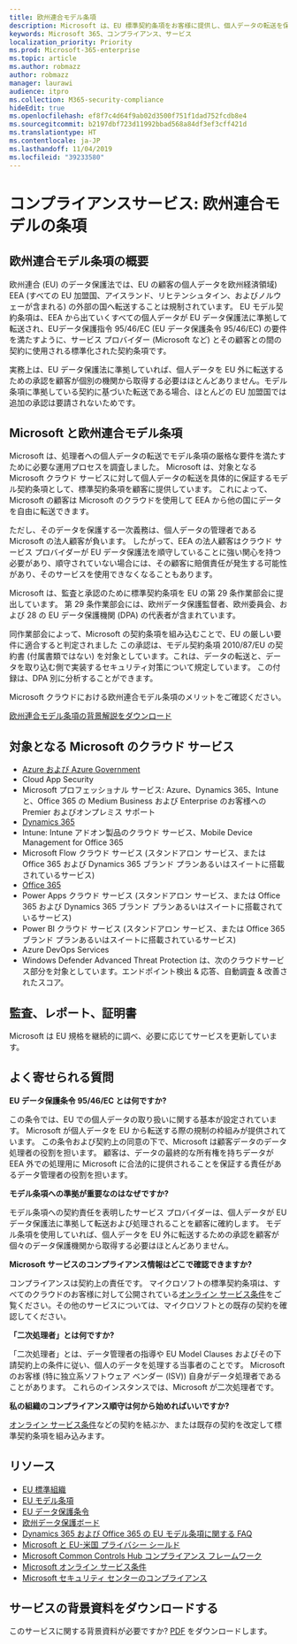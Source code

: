 ```yaml
---
title: 欧州連合モデル条項
description: Microsoft は、EU 標準契約条項をお客様に提供し、個人データの転送を保証しています。
keywords: Microsoft 365、コンプライアンス、サービス
localization_priority: Priority
ms.prod: Microsoft-365-enterprise
ms.topic: article
ms.author: robmazz
author: robmazz
manager: laurawi
audience: itpro
ms.collection: M365-security-compliance
hideEdit: true
ms.openlocfilehash: ef8f7c4d64f9ab02d3500f751f1dad752fcdb8e4
ms.sourcegitcommit: b2197dbf723d11992bbad568a84df3ef3cff421d
ms.translationtype: HT
ms.contentlocale: ja-JP
ms.lasthandoff: 11/04/2019
ms.locfileid: "39233580"
---
```

# <a name="compliance-offering-european-union-model-clauses"></a>コンプライアンスサービス: 欧州連合モデルの条項

## <a name="european-union-model-clauses-overview"></a>欧州連合モデル条項の概要

欧州連合 (EU) のデータ保護法では、EU の顧客の個人データを欧州経済領域) EEA (すべての EU 加盟国、アイスランド、リヒテンシュタイン、およびノルウェーが含まれる) の外部の国へ転送することは規制されています。 EU モデル契約条項は、EEA から出ていくすべての個人データが EU データ保護法に準拠して転送され、EUデータ保護指令 95/46/EC (EU データ保護条令 95/46/EC) の要件を満たすように、サービス プロバイダー (Microsoft など) とその顧客との間の契約に使用される標準化された契約条項です。

実務上は、EU データ保護法に準拠していれば、個人データを EU 外に転送するための承認を顧客が個別の機関から取得する必要はほとんどありません。モデル条項に準拠している契約に基づいた転送である場合、ほとんどの EU 加盟国では追加の承認は要請されないためです。

## <a name="microsoft-and-european-union-model-clauses"></a>Microsoft と欧州連合モデル条項

Microsoft は、処理者への個人データの転送でモデル条項の厳格な要件を満たすために必要な運用プロセスを調査しました。 Microsoft は、対象となる Microsoft クラウド サービスに対して個人データの転送を具体的に保証するモデル契約条項として、標準契約条項を顧客に提供しています。 これによって、Microsoft の顧客は Microsoft のクラウドを使用して EEA から他の国にデータを自由に転送できます。

ただし、そのデータを保護する一次義務は、個人データの管理者である Microsoft の法人顧客が負います。 したがって、EEA の法人顧客はクラウド サービス プロバイダーが EU データ保護法を順守していることに強い関心を持つ必要があり、順守されていない場合には、その顧客に賠償責任が発生する可能性があり、そのサービスを使用できなくなることもあります。

Microsoft は、監査と承認のために標準契約条項を EU の第 29 条作業部会に提出しています。 第 29 条作業部会には、欧州データ保護監督者、欧州委員会、および 28 の EU データ保護機関 (DPA) の代表者が含まれています。

同作業部会によって、Microsoft の契約条項を組み込むことで、EU の厳しい要件に適合すると判定されました  この承認は、モデル契約条項 2010/87/EU の契約書 (付属書類ではない) を対象としています。これは、データの転送と、データを取り込む側で実装するセキュリティ対策について規定しています。 この付録は、DPA 別に分析することができます。

Microsoft クラウドにおける欧州連合モデル条項のメリットをご確認ください。

[欧州連合モデル条項の背景解説をダウンロード](https://aka.ms/eu-model-backgrounder)

## <a name="microsoft-in-scope-cloud-services"></a>対象となる Microsoft のクラウド サービス

- [Azure および Azure Government](https://aka.ms/AzureCompliance)
- Cloud App Security
- Microsoft プロフェッショナル サービス: Azure、Dynamics 365、Intune と、Office 365 の Medium Business および Enterprise のお客様への Premier およびオンプレミス サポート
- [Dynamics 365](https://aka.ms/d365-compliance-list)
- Intune: Intune アドオン製品のクラウド サービス、Mobile Device Management for Office 365
- Microsoft Flow クラウド サービス (スタンドアロン サービス、または Office 365 および Dynamics 365 ブランド プランあるいはスイートに搭載されているサービス)
- [Office 365](https://go.microsoft.com/fwlink/p/?LinkID=2077751)
- Power Apps クラウド サービス (スタンドアロン サービス、または Office 365 および Dynamics 365 ブランド プランあるいはスイートに搭載されているサービス)
- Power BI クラウド サービス (スタンドアロン サービス、または Office 365 ブランド プランあるいはスイートに搭載されているサービス)
- Azure DevOps Services
- Windows Defender Advanced Threat Protection は、次のクラウドサービス部分を対象としています。エンドポイント検出 & 応答、自動調査 & 改善されたスコア。

## <a name="audits-reports-and-certificates"></a>監査、レポート、証明書

Microsoft は EU 規格を継続的に調べ、必要に応じてサービスを更新しています。

## <a name="frequently-asked-questions"></a>よく寄せられる質問

**EU データ保護条令 95/46/EC とは何ですか?**

この条令では、EU での個人データの取り扱いに関する基本が設定されています。 Microsoft が個人データを EU から転送する際の規制の枠組みが提供されています。 この条令および契約上の同意の下で、Microsoft は顧客データのデータ処理者の役割を担います。 顧客は、データの最終的な所有権を持ちデータが EEA 外での処理用に Microsoft に合法的に提供されることを保証する責任があるデータ管理者の役割を担います。

**モデル条項への準拠が重要なのはなぜですか?**

モデル条項への契約責任を表明したサービス プロバイダーは、個人データが EU データ保護法に準拠して転送および処理されることを顧客に確約します。 モデル条項を使用していれば、個人データを EU 外に転送するための承認を顧客が個々のデータ保護機関から取得する必要はほとんどありません。

**Microsoft サービスのコンプライアンス情報はどこで確認できますか?**

コンプライアンスは契約上の責任です。 マイクロソフトの標準契約条項は、すべてのクラウドのお客様に対して公開されている[オンライン サービス条件](https://aka.ms/Online-Services-Terms)をご覧ください。その他のサービスについては、マイクロソフトとの既存の契約を確認してください。

**「二次処理者」とは何ですか?**

「二次処理者」とは、データ管理者の指導や EU Model Clauses およびその下請契約上の条件に従い、個人のデータを処理する当事者のことです。 Microsoft のお客様 (特に独立系ソフトウェア ベンダー (ISV)) 自身がデータ処理者であることがあります。 これらのインスタンスでは、Microsoft が二次処理者です。

**私の組織のコンプライアンス順守は何から始めればいいですか?**

[オンライン サービス条件](https://aka.ms/Online-Services-Terms)などの契約を結ぶか、または既存の契約を改定して標準契約条項を組み込みます。

## <a name="resources"></a>リソース

- [EU 標準組織](https://eur-lex.europa.eu/)
- [EU モデル条項](https://aka.ms/EU-model_clauses)
- [EU データ保護条令](https://aka.ms/EU-DPD)
- [欧州データ保護ボード](https://edpb.europa.eu/)
- [Dynamics 365 および Office 365 の EU モデル条項に関する FAQ](https://products.office.com/business/office-365-trust-center-eu-model-clauses-faq)
- [Microsoft と EU-米国 プライバシー シールド](https://go.microsoft.com/fwlink/p/?linkid=2099701)
- [Microsoft Common Controls Hub コンプライアンス フレームワーク](https://www.microsoft.com/trustcenter/common-controls-hub)
- [Microsoft  オンライン サービス条件](https://aka.ms/Online-Services-Terms)
- [Microsoft セキュリティ センターのコンプライアンス](https://www.microsoft.com/trust-center/compliance/compliance-overview)

## <a name="download-the-offering-backgrounder"></a>サービスの背景資料をダウンロードする

このサービスに関する背景資料が必要ですか? [PDF](https://download.microsoft.com/download/E/5/F/E5FA8D11-07A4-4496-82B3-0BCFABAA2FB7/EU_Model_Clauses_Compliance_Backgrounder.pdf) をダウンロードします。
